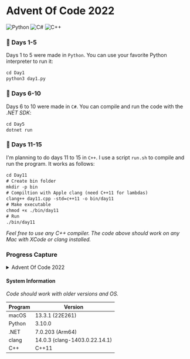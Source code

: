 # Advent Of Code 2022

![Python](https://img.shields.io/badge/python-3670A0?style=for-the-badge&logo=python&logoColor=ffdd54)
![C#](https://img.shields.io/badge/c%23-%23239120.svg?style=for-the-badge&logo=c-sharp&logoColor=white)
![C++](https://img.shields.io/badge/c++-%2300599C.svg?style=for-the-badge&logo=c%2B%2B&logoColor=white)

### 🌟 Days 1-5
Days 1 to 5 were made in `Python`. You can use your favorite Python interpreter to run it:
```shell
cd Day1
python3 day1.py
```

### 🌟 Days 6-10
Days 6 to 10 were made in `C#`. You can compile and run the code with the _.NET SDK_:
```shell
cd Day5
dotnet run
```

### 🌟 Days 11-15
I'm planning to do days 11 to 15 in `C++`. I use a script `run.sh` to compile and run the program. It works as follows:
```shell
cd Day11
# Create bin folder
mkdir -p bin
# Compiltion with Apple clang (need C++11 for lambdas)
clang++ day11.cpp -std=c++11 -o bin/day11
# Make executable
chmod +x ./bin/day11
# Run
./bin/day11
```
_Feel free to use any C++ compiler. The code above should work on any Mac with XCode or clang installed._

### Progress Capture

<details>
  <summary>Advent Of Code 2022</summary>
  
  <img src="capture.png" alt="Capture" width="600">
  
</details>

#### System Information

_Code should work with older versions and OS._

| Program | Version |
| ---------------- | --- |
| macOS | 13.3.1 (22E261) |
| Python | 3.10.0 |
| .NET | 7.0.203 (Arm64) |
| clang | 14.0.3 (clang-1403.0.22.14.1) |
| C++ | C++11 |
